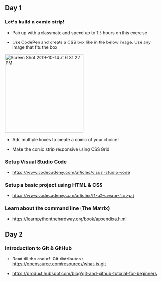 ## Day 1


### Let's build a comic strip!

- Pair up with a classmate and spend up to 1.5 hours on this exercise

- Use CodePen and create a CSS box like in the below image. Use any image that fits the box

<img width="257" alt="Screen Shot 2019-10-14 at 6 31 22 PM" src="https://user-images.githubusercontent.com/8469211/66787346-51c50800-eeb1-11e9-91bb-643bf34df7eb.png">

- Add multiple boxes to create a comic of your choice!

- Make the comic strip responsive using CSS Grid


### Setup Visual Studio Code

- https://www.codecademy.com/articles/visual-studio-code


### Setup a basic project using HTML & CSS

- https://www.codecademy.com/articles/f1-u2-create-first-prj


### Learn about the command line (The Matrix)

- https://learnpythonthehardway.org/book/appendixa.html


## Day 2


### Introduction to Git & GitHub

- Read till the end of 'Git distributes': https://opensource.com/resources/what-is-git

- https://product.hubspot.com/blog/git-and-github-tutorial-for-beginners
